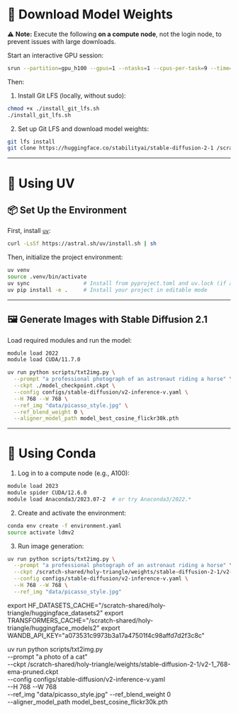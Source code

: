 # 💾 Download Model Weights

⚠️ **Note:** Execute the following **on a compute node**, not the login node, to prevent issues with large downloads.

Start an interactive GPU session:

```bash
srun --partition=gpu_h100 --gpus=1 --ntasks=1 --cpus-per-task=9 --time=00:30:00 --pty bash -i
```

Then:

1. Install Git LFS (locally, without sudo):

```bash
chmod +x ./install_git_lfs.sh
./install_git_lfs.sh
```

2. Set up Git LFS and download model weights:

```bash
git lfs install
git clone https://huggingface.co/stabilityai/stable-diffusion-2-1 /scratch-shared/holy-triangle/weights/stable-diffusion-2-1
```

---

# 🚀 Using UV

## 📦 Set Up the Environment

First, install [`uv`](https://github.com/astral-sh/uv):

```bash
curl -LsSf https://astral.sh/uv/install.sh | sh
```

Then, initialize the project environment:

```bash
uv venv
source .venv/bin/activate
uv sync                 # Install from pyproject.toml and uv.lock (if available)
uv pip install -e .     # Install your project in editable mode
```

---

## 🖼️ Generate Images with Stable Diffusion 2.1

Load required modules and run the model:

```bash
module load 2022
module load CUDA/11.7.0
```

```bash
uv run python scripts/txt2img.py \
  --prompt "a professional photograph of an astronaut riding a horse" \
  --ckpt ./model_checkpoint.ckpt \
  --config configs/stable-diffusion/v2-inference-v.yaml \
  --H 768 --W 768 \
  --ref_img "data/picasso_style.jpg" \
  --ref_blend_weight 0 \
  --aligner_model_path model_best_cosine_flickr30k.pth
```

---

# 🐍 Using Conda

1. Log in to a compute node (e.g., A100):

```bash
module load 2023
module spider CUDA/12.6.0
module load Anaconda3/2023.07-2  # or try Anaconda3/2022.*
```

2. Create and activate the environment:

```bash
conda env create -f environment.yaml
source activate ldmv2
```

3. Run image generation:

```bash
uv run python scripts/txt2img.py \
  --prompt "a professional photograph of an astronaut riding a horse" \
  --ckpt /scratch-shared/holy-triangle/weights/stable-diffusion-2-1/v2-1_768-ema-pruned.ckpt \
  --config configs/stable-diffusion/v2-inference-v.yaml \
  --H 768 --W 768 \
  --ref_img "data/picasso_style.jpg"
```


export HF_DATASETS_CACHE="/scratch-shared/holy-triangle/huggingface_datasets2"
export TRANSFORMERS_CACHE="/scratch-shared/holy-triangle/huggingface_models2"
export WANDB_API_KEY="a073531c9973b3a17a47501f4c98affd7d2f3c8c"

uv run python scripts/txt2img.py \
  --prompt "a photo of a cat" \
  --ckpt /scratch-shared/holy-triangle/weights/stable-diffusion-2-1/v2-1_768-ema-pruned.ckpt \
  --config configs/stable-diffusion/v2-inference-v.yaml \
  --H 768 --W 768 \
  --ref_img "data/picasso_style.jpg"
  --ref_blend_weight 0 \
  --aligner_model_path model_best_cosine_flickr30k.pth